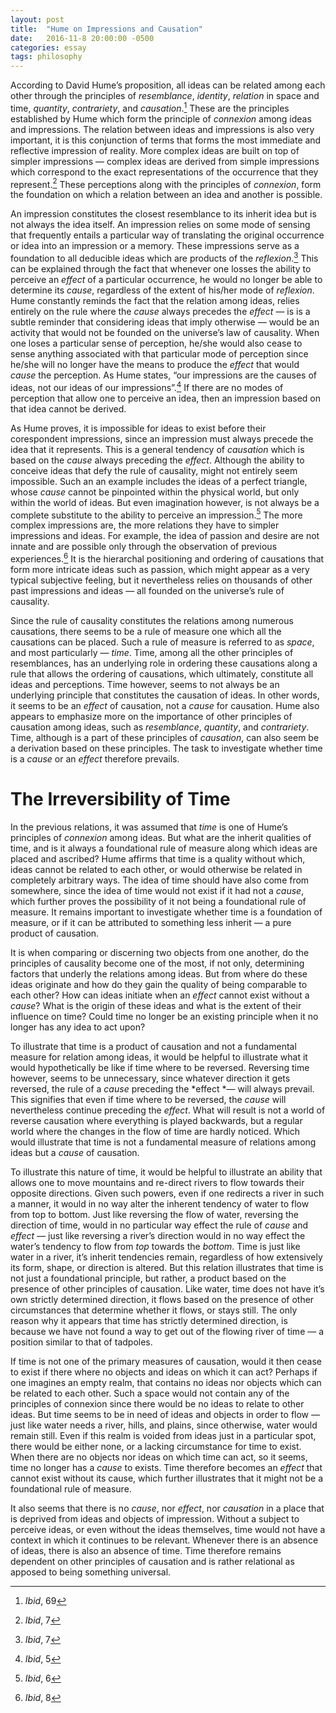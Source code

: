 ```yaml
---
layout: post
title:  "Hume on Impressions and Causation"
date:   2016-11-8 20:00:00 -0500
categories: essay
tags: philosophy
---
```


According to David Hume’s proposition, all ideas can be related among each other through the principles of *resemblance*, *identity*, *relation* in space and time, *quantity*, *contrariety*, and *causation*.[^1] These are the principles established by Hume which form the principle of *connexion* among ideas and impressions. The relation between ideas and impressions is also very important, it is this conjunction of terms that forms the most immediate and reflective impression of reality. More complex ideas are built on top of simpler impressions — complex ideas are derived from simple impressions which correspond to the exact representations of the occurrence that they represent.[^3] These perceptions along with the principles of *connexion*, form the foundation on which a relation between an idea and another is possible.

An impression constitutes the closest resemblance to its inherit idea but is not always the idea itself. An impression relies on some mode of sensing that frequently entails a particular way of translating the original occurrence or idea into an impression or a memory. These impressions serve as a foundation to all deducible ideas which are products of the *reflexion*.[^4] This can be explained through the fact that whenever one losses the ability to perceive an *effect* of a particular occurrence, he would no longer be able to determine its *cause*, regardless of the extent of his/her mode of *reflexion*. Hume constantly reminds the fact that the relation among ideas, relies entirely on the rule where the *cause* always precedes the *effect* — is is a subtle reminder that considering ideas that imply otherwise — would be an activity that would not be founded on the universe’s law of causality. When one loses a particular sense of perception, he/she would also cease to sense anything associated with that particular mode of perception since he/she will no longer have the means to produce the *effect* that would *cause* the perception. As Hume states, “our impressions are the causes of ideas, not our ideas of our impressions”.[^2] If there are no modes of perception that allow one to perceive an idea, then an impression based on that idea cannot be derived.

As Hume proves, it is impossible for ideas to exist before their corespondent impressions, since an impression must always precede the idea that it represents. This is a general tendency of *causation* which is based on the *cause* always preceding the *effect*. Although the ability to conceive ideas that defy the rule of causality, might not entirely seem impossible. Such an an example includes the ideas of a perfect triangle, whose *cause* cannot be pinpointed within the physical world, but only within the world of ideas. But even imagination however, is not always be a complete substitute to the ability to perceive an impression.[^5] The more complex impressions are, the more relations they have to simpler impressions and ideas. For example, the idea of passion and desire are not innate and are possible only through the observation of previous experiences.[^6] It is the hierarchal positioning and ordering of causations that form more intricate ideas such as passion, which might appear as a very typical subjective feeling, but it nevertheless relies on thousands of other past impressions and ideas — all founded on the universe’s rule of causality.

Since the rule of causality constitutes the relations among numerous causations, there seems to be a rule of measure one which all the causations can be placed. Such a rule of measure is referred to as *space*, and most particularly — *time*. Time, among all the other principles of resemblances, has an underlying role in ordering these causations along a rule that allows the ordering of causations, which ultimately, constitute all ideas and perceptions. Time however, seems to not always be an underlying principle that constitutes the causation of ideas.  In other words, it seems to be an *effect* of causation, not a *cause* for causation. Hume also appears to emphasize more on the importance of other principles of causation among ideas, such as *resemblance*, *quantity*, and *contrariety*. Time, although is a part of these principles of *causation*, can also seem be a derivation based on these principles. The task to investigate whether time is a *cause* or an *effect* therefore prevails.

# The Irreversibility of Time  

In the previous relations, it was assumed that *time* is one of Hume’s principles of *connexion* among ideas. But what are the inherit qualities of time, and is it always a foundational rule of measure along which ideas are placed and ascribed? Hume affirms that time is a quality without which, ideas cannot be related to each other, or would otherwise be related in completely arbitrary ways. The idea of time should have also come from somewhere, since the idea of time would not exist if it had not a *cause*, which further proves the possibility of it not being a foundational rule of measure. It remains important to investigate whether time is a foundation of measure, or if it can be attributed to something less inherit — a pure product of causation.

It is when comparing or discerning two objects from one another, do the principles of causality become one of the most, if not only, determining factors that underly the relations among ideas. But from where do these ideas originate and how do they gain the quality of being comparable to each other? How can ideas initiate when an *effect* cannot exist without a *cause*? What is the origin of these ideas and what is the extent of their influence on time? Could time no longer be an existing principle when it no longer has any idea to act upon?

To illustrate that time is a product of causation and not a fundamental measure for relation among ideas, it would be helpful to illustrate what it would hypothetically be like if time where to be reversed. Reversing time however, seems to be unnecessary, since whatever direction it gets reversed, the rule of a *cause* preceding the *effect *— will always prevail. This signifies that even if time where to be reversed, the *cause* will nevertheless continue preceding the *effect*. What will result is not a world of reverse causation where everything is played backwards, but a regular world where the changes in the flow of time are hardly noticed. Which would illustrate that time is not a fundamental measure of relations among ideas but a *cause* of causation.

To illustrate this nature of time, it would be helpful to illustrate an ability that allows one to move mountains and re-direct rivers to flow towards their opposite directions. Given such powers, even if one redirects a river in such a manner, it would in no way alter the inherent tendency of water to flow from top to bottom. Just like reversing the flow of water, reversing the direction of time, would in no particular way effect the rule of *cause* and *effect* — just like reversing a river’s direction would in no way effect the water’s tendency to flow from *top* towards the *bottom*. Time is just like water in a river, it’s inherit tendencies remain, regardless of how extensively its form, shape, or direction is altered. But this relation illustrates that time is not just a foundational principle, but rather, a product based on the presence of other principles of causation. Like water, time does not have it’s own strictly determined direction, it flows based on the presence of other circumstances that determine whether it flows, or stays still. The only reason why it appears that time has strictly determined direction, is because we have not found a way to get out of the flowing river of time — a position similar to that of tadpoles.

If time is not one of the primary measures of causation, would it then cease to exist if there where no objects and ideas on which it can act? Perhaps if one imagines an empty realm, that contains no ideas nor objects which can be related to each other. Such a space would not contain any of the principles of connexion since there would be no ideas to relate to other ideas. But time seems to be in need of ideas and objects in order to flow — just like water needs a river, hills, and plains, since otherwise, water would remain still. Even if this realm is voided from ideas just in a particular spot, there would be either none, or a lacking circumstance for time to exist. When there are no objects nor ideas on which time can act, so it seems, time no longer has a *cause* to exists. Time therefore becomes an *effect* that cannot exist without its cause, which further illustrates that it might not be a foundational rule of measure.  

It also seems that there is no *cause*, nor *effect*, nor *causation* in a place that is deprived from ideas and objects of impression. Without a subject to perceive ideas, or even without the ideas themselves, time would not have a context in which it continues to be relevant. Whenever there is an absence of ideas, there is also an absence of time. Time therefore remains dependent on other principles of causation and is rather relational as apposed to being something universal.  

[^1]: *Ibid*, 69
[^2]: *Ibid*, 5
[^3]: *Ibid*, 7
[^4]: *Ibid*, 7
[^5]: *Ibid*, 6
[^6]: *Ibid*, 8
